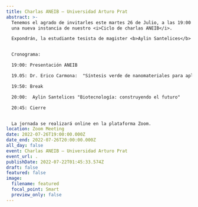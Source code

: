 ```yaml
---
title: Charlas ANEIB — Universidad Arturo Prat
abstract: >-
  Tenemos el agrado de invitarles este martes 26 de Julio, a las 19:00 hrs. a
  una nueva instancia de nuestro <i>Ciclo de charlas ANEIB</i>.

  Expondrán, la estudiante tesista de magister <b>Aylin Santelices</b> con el tema <i>"Biotecnología: Construyendo el futuro"</i>; y el director del programa de magister de biotecnología de la Universidad Arturo Prat, el <b>Dr. Erico Carmona</b> con el tema: <i>"Síntesis verde de nanomateriales para aplicaciones ambientales y antimicrobianas"</i>.


  Cronograma:

  19:00: Presentación ANEIB

  19.05: Dr. Erico Carmona:  "Síntesis verde de nanomateriales para aplicaciones ambientales y antimicrobianas"

  19:50: Break

  20:00:  Aylin Santelices "Biotecnología: construyendo el futuro"

  20:45: Cierre


  La jornada se realizará online en la plataforma Zoom.
location: Zoom Meeting
date: 2022-07-26T19:00:00.000Z
date_end: 2022-07-26T20:00:00.000Z
all_day: false
event: Charlas ANEIB — Universidad Arturo Prat
event_url: .
publishDate: 2022-07-22T01:45:33.574Z
draft: false
featured: false
image:
  filename: featured
  focal_point: Smart
  preview_only: false
---
```

